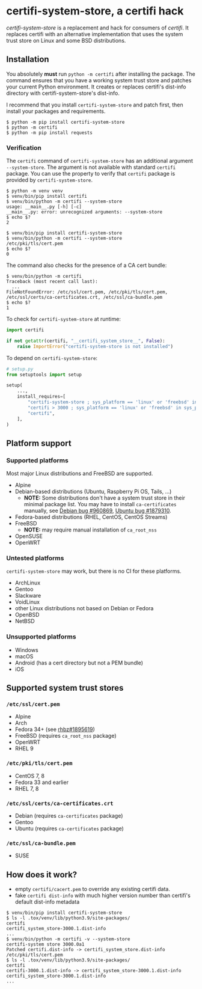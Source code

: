 # certifi-system-store, a certifi hack

*certifi-system-store* is a replacement and hack for consumers of
*certifi*. It replaces certifi with an alternative implementation that
uses the system trust store on Linux and some BSD distributions.

## Installation

You absolutely **must** run ``python -m certifi`` after installing the
package. The command ensures that you have a working system trust store
and patches your current Python environment. It creates or replaces
certifi's dist-info directory with certifi-system-store's dist-info.

I recommend that you install ``certifi-system-store`` and patch first,
then install your packages and requirements.

```shell
$ python -m pip install certifi-system-store
$ python -m certifi
$ python -m pip install requests
```

### Verification

The ``certifi`` command of ``certifi-system-store`` has an additional
argument ``--system-store``. The argument is not available with standard
``certifi`` package. You can use the property to verify that ``certifi``
package is provided by ``certifi-system-store``.

```shell
$ python -m venv venv
$ venv/bin/pip install certifi
$ venv/bin/python -m certifi --system-store
usage: __main__.py [-h] [-c]
__main__.py: error: unrecognized arguments: --system-store
$ echo $?
2
```

```shell
$ venv/bin/pip install certifi-system-store
$ venv/bin/python -m certifi --system-store
/etc/pki/tls/cert.pem
$ echo $?
0
```

The command also checks for the presence of a CA cert bundle:

```shell
$ venv/bin/python -m certifi
Traceback (most recent call last):
  ...
FileNotFoundError: /etc/ssl/cert.pem, /etc/pki/tls/cert.pem, /etc/ssl/certs/ca-certificates.crt, /etc/ssl/ca-bundle.pem
$ echo $?
1
```

To check for ``certifi-system-store`` at runtime:

```python
import certifi

if not getattr(certifi, "__certifi_system_store__", False):
    raise ImportError("certifi-system-store is not installed")
```

To depend on ``certifi-system-store``:

```python
# setup.py
from setuptools import setup

setup(
    ...,
    install_requires=[
        "certifi-system-store ; sys_platform == 'linux' or 'freebsd' in sys_platform",
        "certifi > 3000 ; sys_platform == 'linux' or 'freebsd' in sys_platform",
        "certifi",
    ],
)
```

## Platform support

### Supported platforms

Most major Linux distributions and FreeBSD are supported.

* Alpine
* Debian-based distributions (Ubuntu, Raspberry Pi OS, Tails, ...)
  * **NOTE:** Some distributions don't have a system trust store in
    their minimal package list. You may have to install
    ``ca-certificates`` manually, see
    [Debian bug #960869](https://bugs.debian.org/cgi-bin/bugreport.cgi?bug=960869),
    [Ubuntu bug #1879310](https://bugs.launchpad.net/ubuntu/+source/python3.6/+bug/1879310).
* Fedora-based distributions (RHEL, CentOS, CentOS Streams)
* FreeBSD
  * **NOTE:** may require manual installation of ``ca_root_nss``
* OpenSUSE
* OpenWRT

### Untested platforms

``certifi-system-store`` may work, but there is no CI for these platforms.

* ArchLinux
* Gentoo
* Slackware
* VoidLinux
* other Linux distributions not based on Debian or Fedora
* OpenBSD
* NetBSD

### Unsupported platforms

* Windows
* macOS
* Android (has a cert directory but not a PEM bundle)
* iOS

## Supported system trust stores

### ``/etc/ssl/cert.pem``

* Alpine
* Arch
* Fedora 34+ (see [rhbz#1895619](https://bugzilla.redhat.com/show_bug.cgi?id=1895619))
* FreeBSD (requires ``ca_root_nss`` package)
* OpenWRT
* RHEL 9

### ``/etc/pki/tls/cert.pem``

* CentOS 7, 8
* Fedora 33 and earlier
* RHEL 7, 8

### ``/etc/ssl/certs/ca-certificates.crt``

* Debian (requires ``ca-certificates`` package)
* Gentoo
* Ubuntu (requires ``ca-certificates`` package)

### ``/etc/ssl/ca-bundle.pem``

* SUSE

## How does it work?

* empty ``certifi/cacert.pem`` to override any existing certifi data.
* fake ``certifi dist-info`` with much higher version number than certifi's
  default dist-info metadata

```shell
$ venv/bin/pip install certifi-system-store
$ ls -l .tox/venv/lib/python3.9/site-packages/
certifi
certifi_system_store-3000.1.dist-info
...
$ venv/bin/python -m certifi -v --system-store
certifi-system store 3000.0a1
Patched certifi.dist-info -> certifi_system_store.dist-info
/etc/pki/tls/cert.pem
$ ls -l .tox/venv/lib/python3.9/site-packages/
certifi
certifi-3000.1.dist-info -> certifi_system_store-3000.1.dist-info
certifi_system_store-3000.1.dist-info
...
```
